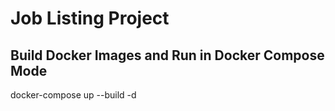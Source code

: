 # Job Listing Project

## Build Docker Images and Run in Docker Compose Mode
docker-compose up --build -d
